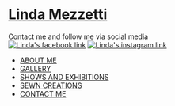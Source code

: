 <!-- start of nav -->
<div class="header-wrap">
 <div class="container">
  <div id="header-container">
   <div id="header" class="container pt-4">
   <div class="row pt-4">
   <div class="col-6"> <span class="wsite-logo"> <a href="/"> <h1 id="wsite-title">Linda Mezzetti</h1> </a> </span> </div>
   <div class="col-3 text-right mt-4"> <span class="wsite-text wsite-phone"> Contact me and follow me via social media </span> </div>
   <div class="col-1 text-right mt-4"> <span class="wsite-social wsite-social-default"> <a href="https://www.facebook.com/lindapaintsart?ref=hl" target="_blank"><img alt="Linda's facebook link" src="{{ "assets/img/social/facebook-icon-footer.png" | relative_url }} "/></a> <a href="//www.instagram.com/artbymezzetti" target="_blank"><img alt="Linda's instagram link" src="{{ "assets/img/social/instagram-icon-footer.png" | relative_url }} "/></a> </span> </div>
  </div><!-- end row -->
</div><!-- end header -->
</div><!-- end header-container -->
</div><!-- end container -->
</div><!-- end of header-wrap -->
<div class="main-wrap">
<div class="container">
<style>
/* Dropdown Content (Hidden by Default) */
.dropdown-content {
  display: none;
  position: absolute;
  background-color: #002e53;
  color:white;
  min-width: 160px;
  box-shadow: 0px 8px 16px 0px rgba(0,0,0,0.2);
  z-index: 1;
  width:100%;
  line-height:2rem;
  top:32px
}

/* Links inside the dropdown */
.dropdown-content a {
  color: white;
  padding: 12px 16px;
  text-decoration: none;
  display: block;
}

/* Change color of dropdown links on hover */
.dropdown-content a:hover {background-color: #fff;
    color: #001e36;
}

/* Show the dropdown menu on hover */
.dropdown:hover .dropdown-content {display: block;}

/* Change the background color of the dropdown button when the dropdown content is shown */
.dropdown:hover .dropbtn {background-color: #001e36;}
</style>
<script>
$(document).ready(function(){
    $("#toggleLink").unbind().click(function() {
        var showList = $("#toggleLink").hasClass("show-nav-link");
        if (showList) {
            $("#sub-menu").show();
            $("#toggleLink").removeClass("show-nav-link");
            $("#toggleLink").addClass("hide-nav-link");
            $("#toggleLink").html("Hide section navigation<span class=\"fa fa-angle-up\">&nbsp;</span>");
        } else {
            $("#sub-menu").hide();
            $("#toggleLink").removeClass("hide-nav-link");
            $("#toggleLink").addClass("show-nav-link");
            $("#toggleLink").html("Show section navigation<span class=\"fa fa-angle-down\">&nbsp;</span>");
        }
    });
});
</script>
<nav id="topnav" role="navigation"><!-- class="collapse navbar-collapse">-->
   <ul class="wsite-menu-default"><!-- nav navbar-nav">-->
   <li id="menu-about" class=""> <a href="{{ "/" | relative_url }}">ABOUT ME</a> </li>
   <li id="menu_dropdown-menu" id="" class="dropdown"> <a href="{{ "gallery" | relative_url }}" class="dropdown-toggle" data-toggle="dropdown" role="button" aria-haspopup="true" aria-expanded="false">GALLERY <span class="caret"></span></a>
<ul class="dropdown-content">
<li> <a href="{{ "gallery/acrylic-paintings.html" | relative_url}}">Acrylic Paintings</a> </li>
<li> <a href="{{ "gallery/oil-paintings.html" | relative_url}}">Oil Paintings</a> </li>
<li> <a href="{{ "gallery/silk-paintings.html" | relative_url}}">Silk Paintings</a> </li>
<!--<li> <a href="{{ "gallery/thumbnails.html" | relative_url}}">Acrylic Thumbnails</a> </li>-->
</ul><!-- end dropdown-->
   </li><!-- end dropdown-menu-->
            
<li id="se" class=""> <a href="{{"showsexhibitions" | relative_url}}">SHOWS AND EXHIBITIONS</a> </li>

<li id="sc" class=""> <a href="{{"sewing" | relative_url}}">SEWN CREATIONS</a> </li>

<li id="cm" class=""> <a href="{{"contact" | relative_url}}">CONTACT ME</a> </li>
</ul>
</nav>
<!-- end of nav -->

